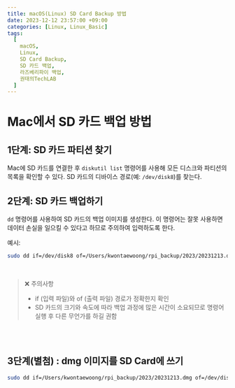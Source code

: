 ```yaml
---
title: macOS(Linux) SD Card Backup 방법
date: 2023-12-12 23:57:00 +09:00
categories: [Linux, Linux_Basic]
tags:
  [
    macOS,
    Linux,
    SD Card Backup,
    SD 카드 백업,
    라즈베리파이 백업,
    권태의TechLAB
  ]
---
```


# Mac에서 SD 카드 백업 방법

## 1단계: SD 카드 파티션 찾기
Mac에 SD 카드를 연결한 후 `diskutil list` 명령어를 사용해 모든 디스크와 파티션의 목록을 확인할 수 있다. SD 카드의 디바이스 경로(예: `/dev/disk8`)를 찾는다.

## 2단계: SD 카드 백업하기
`dd` 명령어를 사용하여 SD 카드의 백업 이미지를 생성한다. 이 명령어는 잘못 사용하면 데이터 손실을 일으킬 수 있다고 하므로 주의하여 입력하도록 한다.

예시:
```bash
sudo dd if=/dev/disk8 of=/Users/kwontaewoong/rpi_backup/2023/20231213.dmg
```
<br>

>❌ 주의사항
>- if (입력 파일)와 of (출력 파일) 경로가 정확한지 확인
>- SD 카드의 크기와 속도에 따라 백업 과정에 많은 시간이 소요되므로 명령어 실행 후 다른 무언가를 하길 권함

<br>
<br>

## 3단계(별첨) : dmg 이미지를 SD Card에 쓰기
```bash
sudo dd if=/Users/kwontaewoong/rpi_backup/2023/20231213.dmg of=/dev/disk8
```